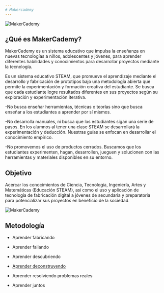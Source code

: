 ```yaml
---
# Makercademy
---
```


![MakerCademy](/img/nina.jpg)


## ¿Qué es MakerCademy?
MakerCademy es un sistema educativo que impulsa la enseñanza en nuevas tecnologías a niños, adolescentes y
jóvenes, para aprender diferentes habilidades y conocimientos para
desarrollar proyectos mediante la tecnología.

Es un sistema educativo STEAM, que promueve el aprendizaje mediante el desarrollo y fabricación de prototipos bajo una metodología abierta que permite la experimentación y formación creativa del estudiante. Se busca que cada estudiante logre resultados diferentes en sus proyectos según su exploración y experimentación iterativa.  

-No busca enseñar herramientas, técnicas o teorías sino que busca enseñar a los estudiantes a aprender por sí mismos.

-No desarrolla manuales, ni busca que los estudiantes sigan una serie de pasos. En los alumnos al tener una clase STEAM se desarrollará la experimentación y deducción. Nuestras guías se enfocan en desarrollar el conocimiento empírico.

-No promovemos el uso de productos cerrados. Buscamos que los estudiantes experimenten, hagan, desarrollen, jueguen y solucionen con las herramientas y materiales disponibles en su entorno.


## Objetivo
Acercar los conocimientos de Ciencia, Tecnología, Ingeniería, Artes y Matemáticas
(Educación STEAM), así como el uso y aplicación de tecnología de fabricación
digital a jóvenes de secundaria y preparatoria para potencializar sus proyectos en
beneficio de la sociedad.

![MakerCademy](/img/nino.jpg)

## Metodología
- Aprender fabricando

- Aprender fallando

- Aprender descubriendo

- [Aprender deconstruyendo](https://www.youtube.com/watch?v=tbX6aMfPtEw)

- Aprender resolviendo problemas reales

- Aprender juntos
